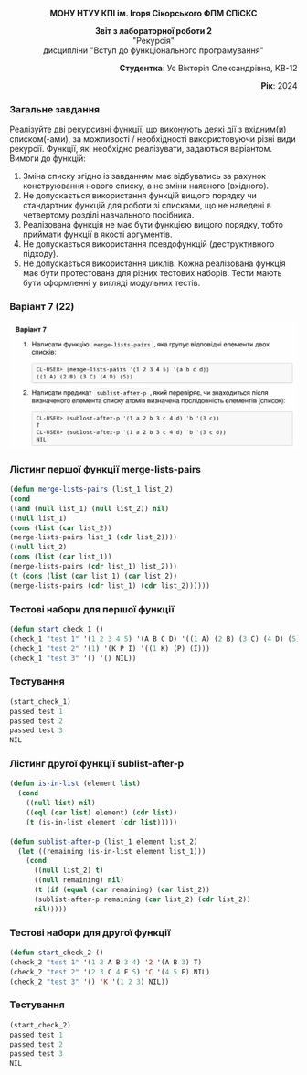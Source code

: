 <p align="center"><b>МОНУ НТУУ КПІ ім. Ігоря Сікорського ФПМ СПіСКС</b></p>
<p align="center">
<b>Звіт з лабораторної роботи 2</b><br/>
"Рекурсія"<br/>
дисципліни "Вступ до функціонального програмування"
</p>
<p align="right"><b>Студентка</b>: Ус Вікторія Олександрівна, КВ-12</p>
<p align="right"><b>Рік</b>: 2024</p>

### Загальне завдання  
Реалізуйте дві рекурсивні функції, що виконують деякі дії з вхідним(и) списком(-ами), за
можливості / необхідності використовуючи різні види рекурсії. Функції, які необхідно
реалізувати, задаються варіантом. Вимоги до функцій:
  1. Зміна списку згідно із завданням має відбуватись за рахунок конструювання нового
списку, а не зміни наявного (вхідного).
  2. Не допускається використання функцій вищого порядку чи стандартних функцій
для роботи зі списками, що не наведені в четвертому розділі навчального
посібника.
  3. Реалізована функція не має бути функцією вищого порядку, тобто приймати функції
в якості аргументів.
  4. Не допускається використання псевдофункцій (деструктивного підходу).
  5. Не допускається використання циклів.
Кожна реалізована функція має бути протестована для різних тестових наборів. Тести
мають бути оформленні у вигляді модульних тестів.

### Варіант 7 (22)

<p align="center">
    <img src="lab2.png" alt="lab2">
</p>

### Лістинг першої функції merge-lists-pairs

```lisp
(defun merge-lists-pairs (list_1 list_2)
(cond
((and (null list_1) (null list_2)) nil)
((null list_1) 
(cons (list (car list_2))
(merge-lists-pairs list_1 (cdr list_2))))
((null list_2) 
(cons (list (car list_1))
(merge-lists-pairs (cdr list_1) list_2)))
(t (cons (list (car list_1) (car list_2))
(merge-lists-pairs (cdr list_1) (cdr list_2))))))
```

### Тестові набори для першої функції

```lisp
(defun start_check_1 ()
(check_1 "test 1" '(1 2 3 4 5) '(A B C D) '((1 A) (2 B) (3 C) (4 D) (5)))
(check_1 "test 2" '(1) '(K P I) '((1 K) (P) (I)))
(check_1 "test 3" '() '() NIL))
```

### Тестування

```lisp
(start_check_1)
passed test 1
passed test 2
passed test 3
NIL
```

### Лістинг другої функції sublist-after-p

```lisp
(defun is-in-list (element list)
  (cond
    ((null list) nil) 
    ((eql (car list) element) (cdr list)) 
    (t (is-in-list element (cdr list))))) 

(defun sublist-after-p (list_1 element list_2)
  (let ((remaining (is-in-list element list_1))) 
    (cond
      ((null list_2) t)      
      ((null remaining) nil) 
      (t (if (equal (car remaining) (car list_2))
      (sublist-after-p remaining (car list_2) (cdr list_2)) 
      nil)))))
```

### Тестові набори для другої функції

```lisp
(defun start_check_2 ()
(check_2 "test 1" '(1 2 A B 3 4) '2 '(A B 3) T)
(check_2 "test 2" '(2 3 C 4 F 5) 'C '(4 5 F) NIL)
(check_2 "test 3" '() 'K '(1 2 3) NIL))
```

### Тестування

```lisp
(start_check_2)
passed test 1
passed test 2
passed test 3
NIL
```

